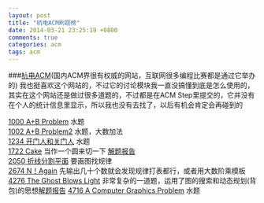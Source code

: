```yaml
---
layout: post
title: "杭电ACM刷题榜"
date: 2014-03-21 23:25:19 +0800
comments: true
categories: acm
tags: acm
---
```


###[杭电ACM](http://acm.hdu.edu.cn/)(国内ACM界很有权威的网站，互联网很多编程比赛都是通过它举办的)
我也挺喜欢这个网站的，不过它的讨论模块我一直没搞懂到底是怎么使用的，其实在这个网站还是做过很多道题的，不过都是在ACM Step里提交的，它并没有在个人的统计信息里显示，所以我也没有去找了，以后有机会肯定会再碰到的
<!--more-->
[1000 A+B Problem](http://acm.hdu.edu.cn/showproblem.php?pid=1000) 水题  
[1002 A+B Problem2](http://acm.hdu.edu.cn/showproblem.php?pid=1002) 水题，大数加法  
[1234 开门人和关门人](http://acm.hdu.edu.cn/showproblem.php?pid=1234) 水题  
[1722 Cake](http://acm.hdu.edu.cn/showproblem.php?pid=1722) 当作一个圆来切一下	[解题报告](http://hi.baidu.com/faithyzy/item/00b1e8e85a73520965db00e8)  
[2050 折线分割平面](http://acm.hdu.edu.cn/showproblem.php?pid=2050) 要画图找规律  
[2674 N！Again](http://acm.hdu.edu.cn/showproblem.php?pid=2674) 先输出几十个数就会发现规律打表都行，或者用大数阶乘模板  
[4276 The Ghost Blows Light](http://acm.hdu.edu.cn/showproblem.php?pid=4276) 非常复杂的一道题，运用了图的搜索和动态规划(背包)的思想[解题报告](http://haofly.net/blog/2014/03/26/hdu4267/)
[4716 A Computer Graphics Problem](http://acm.hdu.edu.cn/showproblem.php?pid=4716) 水题

